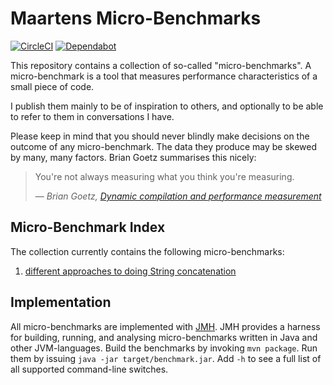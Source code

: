 # Maartens Micro-Benchmarks

[![CircleCI](https://circleci.com/gh/mthmulders/micro-benchmarks/tree/master.svg?style=svg)](https://circleci.com/gh/mthmulders/micro-benchmarks/tree/master)
[![Dependabot](https://flat.badgen.net/dependabot/thepracticaldev/dev.to?icon=dependabot)](https://app.dependabot.com/)

This repository contains a collection of so-called "micro-benchmarks".
A micro-benchmark is a tool that measures performance characteristics of a small piece of code.

I publish them mainly to be of inspiration to others, and optionally to be able to refer to them in conversations I have.

Please keep in mind that you should never blindly make decisions on the outcome of any micro-benchmark.
The data they produce may be skewed by many, many factors.
Brian Goetz summarises this nicely:

> You're not always measuring what you think you're measuring. 
>
> &mdash; <cite>Brian Goetz, [Dynamic compilation and performance measurement](https://www.ibm.com/developerworks/java/library/j-jtp12214/)</cite>

## Micro-Benchmark Index

The collection currently contains the following micro-benchmarks:

1. [different approaches to doing String concatenation](src/main/java/it/mulders/junk/StringFormatting.java)

## Implementation

All micro-benchmarks are implemented with [JMH](https://openjdk.java.net/projects/code-tools/jmh/).
JMH provides a harness for building, running, and analysing micro-benchmarks written in Java and other JVM-languages.
Build the benchmarks by invoking `mvn package`.
Run them by issuing `java -jar target/benchmark.jar`.
Add `-h` to see a full list of all supported command-line switches.
